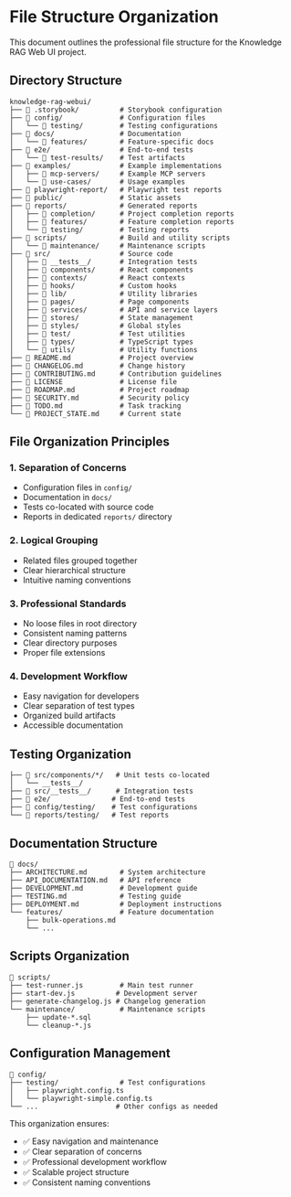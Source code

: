 # File Structure Organization

This document outlines the professional file structure for the Knowledge RAG Web UI project.

## Directory Structure

```
knowledge-rag-webui/
├── 📁 .storybook/          # Storybook configuration
├── 📁 config/              # Configuration files
│   └── 📁 testing/         # Testing configurations
├── 📁 docs/                # Documentation
│   └── 📁 features/        # Feature-specific docs
├── 📁 e2e/                 # End-to-end tests
│   └── 📁 test-results/    # Test artifacts
├── 📁 examples/            # Example implementations
│   ├── 📁 mcp-servers/     # Example MCP servers
│   └── 📁 use-cases/       # Usage examples
├── 📁 playwright-report/   # Playwright test reports
├── 📁 public/              # Static assets
├── 📁 reports/             # Generated reports
│   ├── 📁 completion/      # Project completion reports
│   ├── 📁 features/        # Feature completion reports
│   └── 📁 testing/         # Testing reports
├── 📁 scripts/             # Build and utility scripts
│   └── 📁 maintenance/     # Maintenance scripts
├── 📁 src/                 # Source code
│   ├── 📁 __tests__/       # Integration tests
│   ├── 📁 components/      # React components
│   ├── 📁 contexts/        # React contexts
│   ├── 📁 hooks/           # Custom hooks
│   ├── 📁 lib/             # Utility libraries
│   ├── 📁 pages/           # Page components
│   ├── 📁 services/        # API and service layers
│   ├── 📁 stores/          # State management
│   ├── 📁 styles/          # Global styles
│   ├── 📁 test/            # Test utilities
│   ├── 📁 types/           # TypeScript types
│   └── 📁 utils/           # Utility functions
├── 📄 README.md            # Project overview
├── 📄 CHANGELOG.md         # Change history
├── 📄 CONTRIBUTING.md      # Contribution guidelines
├── 📄 LICENSE              # License file
├── 📄 ROADMAP.md           # Project roadmap
├── 📄 SECURITY.md          # Security policy
├── 📄 TODO.md              # Task tracking
└── 📄 PROJECT_STATE.md     # Current state
```

## File Organization Principles

### 1. **Separation of Concerns**
- Configuration files in `config/`
- Documentation in `docs/`
- Tests co-located with source code
- Reports in dedicated `reports/` directory

### 2. **Logical Grouping**
- Related files grouped together
- Clear hierarchical structure
- Intuitive naming conventions

### 3. **Professional Standards**
- No loose files in root directory
- Consistent naming patterns
- Clear directory purposes
- Proper file extensions

### 4. **Development Workflow**
- Easy navigation for developers
- Clear separation of test types
- Organized build artifacts
- Accessible documentation

## Testing Organization

```
├── 📁 src/components/*/   # Unit tests co-located
│   └── __tests__/
├── 📁 src/__tests__/      # Integration tests
├── 📁 e2e/               # End-to-end tests
├── 📁 config/testing/    # Test configurations
└── 📁 reports/testing/   # Test reports
```

## Documentation Structure

```
📁 docs/
├── ARCHITECTURE.md        # System architecture
├── API_DOCUMENTATION.md   # API reference
├── DEVELOPMENT.md         # Development guide
├── TESTING.md             # Testing guide
├── DEPLOYMENT.md          # Deployment instructions
└── features/              # Feature documentation
    ├── bulk-operations.md
    └── ...
```

## Scripts Organization

```
📁 scripts/
├── test-runner.js         # Main test runner
├── start-dev.js          # Development server
├── generate-changelog.js # Changelog generation
└── maintenance/           # Maintenance scripts
    ├── update-*.sql
    └── cleanup-*.js
```

## Configuration Management

```
📁 config/
├── testing/               # Test configurations
│   ├── playwright.config.ts
│   └── playwright-simple.config.ts
└── ...                   # Other configs as needed
```

This organization ensures:
- ✅ Easy navigation and maintenance
- ✅ Clear separation of concerns
- ✅ Professional development workflow
- ✅ Scalable project structure
- ✅ Consistent naming conventions